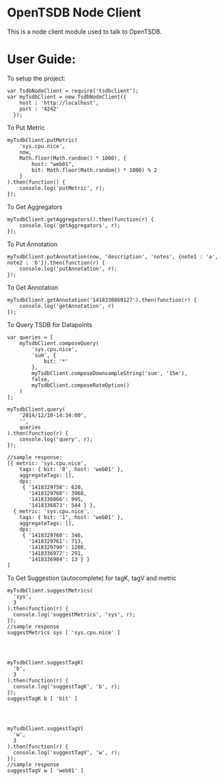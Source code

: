 OpenTSDB Node Client
====================
This is a node client module used to talk to OpenTSDB.


User Guide:
===========

To setup the project:
```
var TsdbNodeClient = require('tsdbclient');
var myTsdbClient = new TsdbNodeClient({
    host : 'http://localhost',
    port : '4242'
  });
```


To Put Metric
```
myTsdbClient.putMetric(
    'sys.cpu.nice',
    now,
    Math.floor(Math.random() * 1000), {
        host: "web01",
        bit: Math.floor(Math.random() * 1000) % 2
    }
).then(function() {
    console.log('putMetric', r);
});
```

To Get Aggregators
```
myTsdbClient.getAggregators().then(function(r) {
    console.log('getAggregators', r);
});
```


To Put Annotation
```
myTsdbClient.putAnnotation(now, 'description', 'notes', {note1 : 'a', note2 : 'b'}).then(function(r) {
    console.log('putAnnotation', r);
});
```

To Get Annotation
```
myTsdbClient.getAnnotation('1418330869127').then(function(r) {
    console.log('getAnnotation', r)
});
```



To Query TSDB for Datapoints
```
var queries = [
    myTsdbClient.composeQuery(
        'sys.cpu.nice',
        'sum', {
            bit: '*'
        },
        myTsdbClient.composeDownsampleString('sum', '15m'),
        false,
        myTsdbClient.composeRateOption()
    )
];

myTsdbClient.query(
    '2014/12/10-14:34:00',
    '',
    queries
).then(function(r) {
    console.log('query', r);
});

//sample response:
[{ metric: 'sys.cpu.nice',
    tags: { bit: '0', host: 'web01' },
    aggregateTags: [],
    dps:
     { '1418329758': 620,
       '1418329760': 3968,
       '1418336866': 995,
       '1418336873': 544 } },
  { metric: 'sys.cpu.nice',
    tags: { bit: '1', host: 'web01' },
    aggregateTags: [],
    dps:
     { '1418329760': 346,
       '1418329761': 713,
       '1418329790': 1208,
       '1418336977': 291,
       '1418336984': 13 } }
]
```



To Get Suggestion (autocomplete) for tagK, tagV and metric
```
myTsdbClient.suggestMetrics(
  'sys',
  3
).then(function(r) {
  console.log('suggestMetrics', 'sys', r);
});
//sample response
suggestMetrics sys [ 'sys.cpu.nice' ]




myTsdbClient.suggestTagK(
  'b',
  3
).then(function(r) {
  console.log('suggestTagK', 'b', r);
});
suggestTagK b [ 'bit' ]




myTsdbClient.suggestTagV(
  'w',
  3
).then(function(r) {
  console.log('suggestTagV', 'w', r);
});
//sample response
suggestTagV w [ 'web01' ]

```
